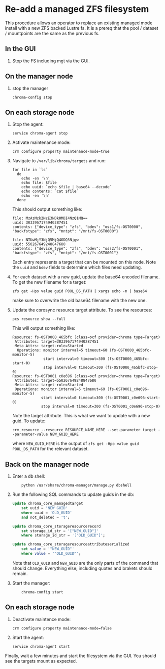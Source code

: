 # Re-add a managed ZFS filesystem

This procedure allows an operator to replace an existing managed mode install with a new ZFS backed Lustre fs. It is a prereq that the pool / dataset / mountpoints are the same as the previous fs.

## In the GUI

1.  Stop the FS including mgt via the GUI.

## On the manager node

1.  stop the manager

    ```shell
    chroma-config stop
    ```

## On each storage node

1.  Stop the agent:

    ```shell
    service chroma-agent stop
    ```

1.  Activate maintenance mode:

    ```shell
    crm configure property maintenance-mode=true
    ```

1.  Navigate to `/var/lib/chroma/targets` and run:

    ```shell
    for file in `ls`
      do
        echo -en '\n'
        echo file: $file
        echo uuid: `echo $file | base64 --decode`
        echo contents: `cat $file`
        echo -en '\n'
      done
    ```

    This should output something like:

    ```shell
    file: MzAzMzk2NzE3NDk0MDI4NzQ1MQ==
    uuid: 3033967174940287451
    contents: {"device_type": "zfs", "bdev": "oss1/fs-OST0000", "backfstype": "zfs", "mntpt": "/mnt/fs-OST0000"}

    file: NTUwMjY3NjQ5MjQ4ODQ3Njgw
    uuid: 550267649248847680
    contents: {"device_type": "zfs", "bdev": "oss2/fs-OST0001", "backfstype": "zfs", "mntpt": "/mnt/fs-OST0001"}
    ```

    Each entry represents a target that can be mounted on this node. Note the `uuid` and `bdev` fields to determine which files need updating.

1.  For each dataset with a new guid, update the base64 encoded filename. To get the new filename for a target:

    ```shell
    zfs get -Hpo value guid POOL_DS_PATH | xargs echo -n | base64
    ```

    make sure to overwrite the old base64 filename with the new one.

1.  Update the corosync resource target attribute. To see the resources:

    ```shell
    pcs resource show --full
    ```

    This will output something like:

    ```shell
    Resource: fs-OST0000_465bfc (class=ocf provider=chroma type=Target)
     Attributes: target=3033967174940287451
     Meta Attrs: target-role=Started
      Operations: monitor interval=5 timeout=60 (fs-OST0000_465bfc-monitor-5)
                  start interval=0 timeout=300 (fs-OST0000_465bfc-start-0)
                  stop interval=0 timeout=300 (fs-OST0000_465bfc-stop-0)
    Resource: fs-OST0001_c0e696 (class=ocf provider=chroma type=Target)
     Attributes: target=550267649248847680
     Meta Attrs: target-role=Started
     Operations: monitor interval=5 timeout=60 (fs-OST0001_c0e696-monitor-5)
                 start interval=0 timeout=300 (fs-OST0001_c0e696-start-0)
                 stop interval=0 timeout=300 (fs-OST0001_c0e696-stop-0)
    ```

    Note the target attribute. This is what we want to update with a new guid. To update:


    ```shell
    crm_resource --resource RESOURCE_NAME_HERE --set-parameter target --parameter-value NEW_GUID_HERE
    ```

    where `NEW_GUID_HERE` is the output of `zfs get -Hpo value guid POOL_DS_PATH` for the relevant dataset.

## Back on the manager node

1.  Enter a db shell:

    ```shell
        python /usr/share/chroma-manager/manage.py dbshell
    ```

1.  Run the following SQL commands to update guids in the db:

    ```sql
    update chroma_core_managedtarget
        set uuid = 'NEW_GUID'
        where uuid = 'OLD_GUID'
        and not_deleted = 't';

    update chroma_core_storageresourcerecord
        set storage_id_str = '["NEW_GUID"]'
        where storage_id_str = '["OLD_GUID"]';

    update chroma_core_storageresourceattributeserialized
        set value = '"NEW_GUID"'
        where value = '"OLD_GUID"';
    ```

    Note that `OLD_GUID` and `NEW_GUID` are the only parts of the command that should change. Everything else, including quotes and brakets should remain.

1.  Start the manager:

    ```shell
        chroma-config start
    ```

## On each storage node

1.  Deactivate maintence mode:

    ```shell
    crm configure property maintenance-mode=false
    ```

1.  Start the agent:

    ```shell
    service chroma-agent start
    ```

Finally, wait a few minutes and start the filesystem via the GUI. You should see the targets mount as expected.
